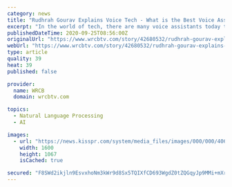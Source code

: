 ```yaml
---
category: news
title: "Rudhrah Gourav Explains Voice Tech - What is the Best Voice Assistant?"
excerpt: "In the world of tech, there are many voice assistants today that are vying for a piece of the voice tech pie. However, there are really only three players that currently have a"
publishedDateTime: 2020-09-25T08:56:00Z
originalUrl: "https://www.wrcbtv.com/story/42680532/rudhrah-gourav-explains-voice-tech-45-what-is-the-best-voice-assistant"
webUrl: "https://www.wrcbtv.com/story/42680532/rudhrah-gourav-explains-voice-tech-45-what-is-the-best-voice-assistant"
type: article
quality: 39
heat: 39
published: false

provider:
  name: WRCB
  domain: wrcbtv.com

topics:
  - Natural Language Processing
  - AI

images:
  - url: "https://news.kisspr.com/system/media_files/images/000/000/406/original/www.Rudhrah.com.png"
    width: 1600
    height: 1067
    isCached: true

secured: "F8SWd2ikjln9EsvxhoNm3kWr9d8Sx5TQIXfCD693WgdZ0tZQGqyJp9MMi+mXrKqK4qIeSlwOSm19Ph7NDv/lYnNy/AShrper2poFqvGHHUCFV181vYppNDc6AaqtfyNWLVulXklP5hTm59bicL546iaZgiPQ3rvx4UDzF0q8V8ExyvF7MzJrlEeBDy4DKvvhqwjdrmR8aY/72eFacR5mutlaVlR82rIUHvGtlba3BtFLhqD7FVJO7YcvcM28GFUcQPkEh0FsfYETcni++JTGeCAheDSmKhgiJxPE/pxMNzQJrTkzoY9BbN+t4MK3mmJWIPiM3hT37Z1REznsCVu91BONxrHS0vwp1VBtN6tvx28=;SYieiFqvp0VGVgAL2Bm3Fw=="
---
```


